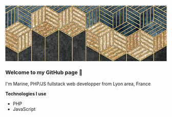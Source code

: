![Cover](fond-banner-small.png)

### Welcome to my GitHub page 👋
I'm Marine, PHP/JS fullstack web developper from Lyon area, France

**Technologies I use**
- PHP
- JavaScript
